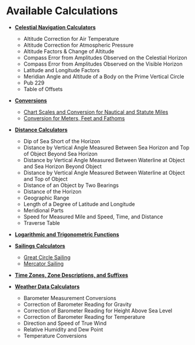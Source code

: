 
# Available Calculations
* [**Celestial Navigation Calculators**](/celestial_navigation/)
  * Altitude Correction for Air Temperature
  * Altitude Correction for Atmospheric Pressure
  * Altitude Factors & Change of Altitude
  * Compass Error from Amplitudes Observed on the Celestial Horizon
  * Compass Error from Amplitudes Observed on the Visible Horizon
  * Latitude and Longitude Factors
  * Meridian Angle and Altitude of a Body on the Prime Vertical Circle
  * Pub 229
  * Table of Offsets

* [**Conversions**](/conversions/)
  * [Chart Scales and Conversion for Nautical and Statute Miles](/conversions/#chart-scales-and-conversion-for-nautical-and-statute-miles)
  * [Conversion for Meters, Feet and Fathoms](/conversions/#conversion-for-meters-feet-and-fathoms)

* [**Distance Calculators**](/distance/)
  * Dip of Sea Short of the Horizon
  * Distance by Vertical Angle Measured Between Sea Horizon and Top of Object Beyond Sea Horizon
  * Distance by Vertical Angle Measured Between Waterline at Object and Sea Horizon Beyond Object
  * Distance by Vertical Angle Measured Between Waterline at Object and Top of Object
  * Distance of an Object by Two Bearings
  * Distance of the Horizon
  * Geographic Range
  * Length of a Degree of Latitude and Longitude
  * Meridional Parts
  * Speed for Measured Mile and Speed, Time, and Distance
  * Traverse Table

* [**Logarithmic and Trigonometric Functions**](/log_and_trig/)

* [**Sailings Calculators**](/sailings/)
  * [Great Circle Sailing](/sailings/#great-circle-sailing)
  * [Mercator Sailing](/sailings/#mercator-sailing)

* [**Time Zones, Zone Descriptions, and Suffixes**](/time_zones/)

* [**Weather Data Calculators**](/weather_data/)
  * Barometer Measurement Conversions
  * Correction of Barometer Reading for Gravity
  * Correction of Barometer Reading for Height Above Sea Level
  * Correction of Barometer Reading for Temperature
  * Direction and Speed of True Wind
  * Relative Humidity and Dew Point
  * Temperature Conversions
